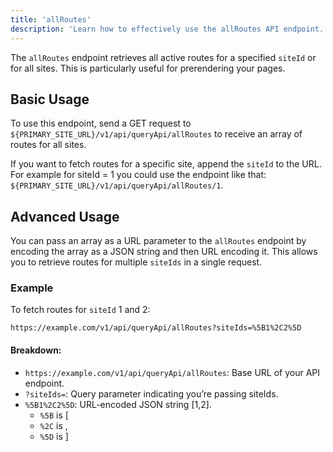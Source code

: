 ```yaml
---
title: 'allRoutes'
description: 'Learn how to effectively use the allRoutes API endpoint.'
---
```


The `allRoutes` endpoint retrieves all active routes for a specified `siteId` or for all sites. This is particularly useful for prerendering your pages.

## Basic Usage

To use this endpoint, send a GET request to `${PRIMARY_SITE_URL}/v1/api/queryApi/allRoutes` to receive an array of routes for all sites.

If you want to fetch routes for a specific site, append the `siteId` to the URL. For example for siteId = 1 you could use the endpoint like that: `${PRIMARY_SITE_URL}/v1/api/queryApi/allRoutes/1`.

## Advanced Usage

You can pass an array as a URL parameter to the `allRoutes` endpoint by encoding the array as a JSON string and then URL encoding it. This allows you to retrieve routes for multiple `siteIds` in a single request.

### Example

To fetch routes for `siteId` 1 and 2:

```plaintext
https://example.com/v1/api/queryApi/allRoutes?siteIds=%5B1%2C2%5D
```

#### Breakdown: 
- `https://example.com/v1/api/queryApi/allRoutes`: Base URL of your API endpoint.
- `?siteIds=`: Query parameter indicating you’re passing siteIds.
- `%5B1%2C2%5D`: URL-encoded JSON string [1,2].
  - `%5B` is [
  - `%2C` is ,
  - `%5D` is ]

